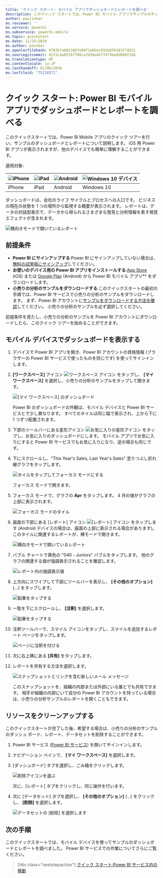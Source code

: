 ```yaml
---
title: 'クイック スタート: モバイル アプリでダッシュボードとレポートを調べる'
description: このクイック スタートでは、Power BI モバイル アプリでサンプルのダッシュボードとレポートを調べます。
author: paulinbar
ms.reviewer: ''
ms.service: powerbi
ms.subservice: powerbi-mobile
ms.topic: quickstart
ms.date: 11/25/2019
ms.author: painbar
ms.openlocfilehash: 8703bfa60116b7e60f1e6bec931b0f6183f7dd31
ms.sourcegitcommit: 6272c4a0f267708ca7d38a45774f3bedd680f2d6
ms.translationtype: HT
ms.contentlocale: ja-JP
ms.lasthandoff: 01/06/2020
ms.locfileid: "75218571"
---
```

# <a name="quickstart-explore-dashboards-and-reports-in-the-power-bi-mobile-apps"></a>クイック スタート: Power BI モバイル アプリでダッシュボードとレポートを調べる
このクイックスタートでは、Power BI Mobile アプリのクイック ツアーを行い、サンプルのダッシュボードとレポートについて説明します。 iOS 用 Power BI アプリが表示されますが、他のデバイスでも簡単に理解することができます。

適用対象:

| ![iPhone](./media/mobile-apps-quickstart-view-dashboard-report/iphone-logo-30-px.png) | ![iPad](./media/mobile-apps-quickstart-view-dashboard-report/ipad-logo-30-px.png) | ![Android](./media/mobile-apps-quickstart-view-dashboard-report/android-logo-30-px.png) | ![Windows 10 デバイス](./media/mobile-apps-quickstart-view-dashboard-report/win-10-logo-30-px.png) |
|:--- |:--- |:--- |:--- |
| iPhone | iPad | Android | Windows 10 |

ダッシュボードは、会社のライフ サイクルとプロセスへの入口です。 ビジネスの現在の状態を 1 つの場所から監視する概要が表示されます。 レポートは、データの対話型表示で、データから得られるさまざまな発見と分析情報を表す視覚エフェクトが含まれます。 

![横向きモードで開いているレポート](././media/mobile-apps-quickstart-view-dashboard-report/power-bi-android-quickstart-report.png)

## <a name="prerequisites"></a>前提条件

* **Power BI にサインアップする**:Power BI にサインアップしていない場合は、[無料の試用版にサインアップ](https://app.powerbi.com/signupredirect?pbi_source=web)してください。
* **お使いのデバイス用の Power BI アプリをインストールする**:[App Store](https://apps.apple.com/app/microsoft-power-bi/id929738808) (iOS) または [Google Play](https://play.google.com/store/apps/details?id=com.microsoft.powerbim&amp;amp;clcid=0x409) (Android) から Power BI モバイル アプリ** をダウンロードします。
* **小売りの分析のサンプルをダウンロードする**:このクイックスタートの最初の手順では、Power BI サービスで小売りの分析のサンプルをダウンロードします。 まず、Power BI アカウントに[サンプルをダウンロードする方法を確認](./mobile-apps-download-samples.md)してください。 小売りの分析のサンプルを必ず選択してください。

前提条件を見たし、小売りの分析のサンプルを Power BI アカウントにダウンロードしたら、このクイック ツアーを始めることができます。

## <a name="view-a-dashboard-on-your-mobile-device"></a>モバイル デバイスでダッシュボードを表示する
1. デバイスで Power BI アプリを開き、Power BI アカウントの資格情報 (ブラウザーの Power BI サービスで使ったものを同じです) を使ってサインインします。
 
1. **[ワークスペース]** アイコン ![ワークスペース アイコン](./media/mobile-apps-quickstart-view-dashboard-report/power-bi-iphone-workspaces-button.png) をタップし、 **[マイ ワークスペース]** を選択し、小売りの分析のサンプルをタップして開きます。

    ![[マイ ワークスペース] のダッシュボード](./media/mobile-apps-quickstart-view-dashboard-report/power-bi-android-quickstart-dashboard.png)
   
    Power BI のダッシュボードの外観は、モバイル デバイスと Power BI サービスとで少し異なります。 すべてのタイルは同じ幅で表示され、上から下に 1 つずつ配置されます。

5. 下部のツールバーにある星形アイコン ![お気に入りの星形アイコン](./media/mobile-apps-quickstart-view-dashboard-report/power-bi-android-quickstart-favorite-icon.png) をタップし、お気に入りのダッシュボードにします。 モバイル アプリでお気に入りにすると Power BI サービスでもお気に入りになり、逆の場合も同じです。

6. 下にスクロールし、"This Year's Sales, Last Year's Sales" 塗りつぶし折れ線グラフをタップします。

    ![タイルをタップしてフォーカス モードにする](./media/mobile-apps-quickstart-view-dashboard-report/power-bi-android-quickstart-tap-tile-fave.png)

    フォーカス モードで開きます。

7. フォーカス モードで、グラフの **Apr** をタップします。 4 月の値がグラフの上部に表示されます。

    ![フォーカス モードのタイル](./media/mobile-apps-quickstart-view-dashboard-report/power-bi-android-quickstart-tile-focus.png)

8. 画面の下部にある [レポート] アイコン ![[レポート] アイコン](./media/mobile-apps-quickstart-view-dashboard-report/power-bi-android-quickstart-report-icon.png) をタップします (Android デバイスの場合は、画面の上部に表示される場合があります)。 このタイルに関連するレポートが、横モードで開きます。

    ![横向きモードで開いているレポート](././media/mobile-apps-quickstart-view-dashboard-report/power-bi-android-quickstart-report.png)

9. バブル チャートで黄色の "040 - Juniors" バブルをタップします。 他のグラフの関連する値が強調表示されることを確認します。 

    ![レポート内の強調表示値](./media/mobile-apps-quickstart-view-dashboard-report/power-bi-android-quickstart-cross-highlight.png)

10. 上方向にスワイプして下部にツールバーを表示し、 **[その他のオプション]** (...) をタップします。

    ![鉛筆をタップする](./media/mobile-apps-quickstart-view-dashboard-report/power-bi-android-quickstart-tap-pencil.png)


11. 一覧を下にスクロールし、 **[注釈]** を選択します。

    ![鉛筆をタップする](./media/mobile-apps-quickstart-view-dashboard-report/power-bi-android-quickstart-tap-pencil2.png)

12. 注釈ツールバーで、スマイル アイコンをタップし、スマイルを追加するレポート ページをタップします。
 
    ![ページに注釈を付ける](./media/mobile-apps-quickstart-view-dashboard-report/power-bi-android-quickstart-annotate.png)

13. 次に右上隅にある **[共有]** をタップします。

14. レポートを共有する方法を選択します。  

    ![スナップショットとリンクを含む新しいメール メッセージ](./media/mobile-apps-quickstart-view-dashboard-report/power-bi-android-quickstart-send-snapshot.png)

    このスナップショットを、組織の内部または外部にいる誰とでも共有できます。 相手が組織の内部にいて自分の Power BI アカウントを持っている場合は、小売りの分析サンプルのレポートを開くこともできます。

## <a name="clean-up-resources"></a>リソースをクリーンアップする

このクイックスタートが完了した後、希望する場合は、小売りの分析のサンプルのダッシュ ボード、レポート、データセットを削除することができます。

1. Power BI サービス ([Power BI サービス](https://app.powerbi.com)) を開いてサインインします。

2. ナビゲーション ペインで、 **[マイ ワークスペース]** を選択します。

3. [ダッシュボード] タブを選択し、ごみ箱をクリックします。

    ![削除アイコンを選ぶ](./media/mobile-apps-quickstart-view-dashboard-report/power-bi-android-quickstart-delete-retail.png)

    次に、[レポート] タブをクリックし、同じ操作を行います。

4. 次に [データセット] タブを選択し、 **[その他のオプション]** (...) をクリックし、 **[削除]** を選択します。 


    ![データセットの [削除] を選択します](./media/mobile-apps-quickstart-view-dashboard-report/power-bi-android-quickstart-delete-retail-datasets.png)

## <a name="next-steps"></a>次の手順

このクイックスタートでは、モバイル デバイスを使ってサンプルのダッシュボードとレポートを調べました。 Power BI サービスでの作業についてさらにご覧ください。 

> [!div class="nextstepaction"]
> [クイック スタート:Power BI サービス内の移動](../end-user-experience.md)

